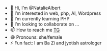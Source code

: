 - 👋 Hi, I’m @NatalieAlbert
- 👀 I’m interested in web, php, AI, Wordpress
- 🌱 I’m currently learning PHP
- 💞️ I’m looking to collaborate on ...
- 📫 How to reach me [TG](https://t.me/Natalie_Astro)
- 😄 Pronouns: she/female
- ⚡ Fun fact: I am Ba Zi and jyotish astrologer

<!---
NatalieAlbert/NatalieAlbert is a ✨ special ✨ repository because its `README.md` (this file) appears on your GitHub profile.
You can click the Preview link to take a look at your changes.
--->
